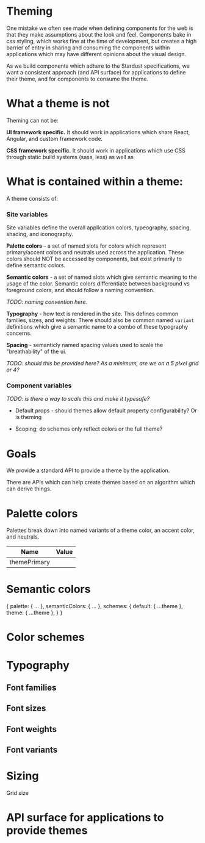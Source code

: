 # Theming

One mistake we often see made when defining components for the web is that they make assumptions about the look and feel. Components bake in css styling, which works fine at the time of development, but creates a high barrier of entry in sharing and consuming the components within applications which may have different opinions about the visual design.

As we build components which adhere to the Stardust specifications, we want a consistent approach (and API surface) for applications to define their theme, and for components to consume the theme.

# What a theme is not

Theming can not be:

**UI framework specific.** It should work in applications which share React, Angular, and custom framework code.

**CSS framework specific.** It should work in applications which use CSS through static build systems (sass, less) as well as

# What is contained within a theme:

A theme consists of:

### Site variables

Site variables define the overall application colors, typeography, spacing, shading, and iconography.

**Palette colors** - a set of named slots for colors which represent primary/accent colors and neutrals used across the application. These colors should NOT be accessed by components, but exist primarily to define semantic colors.

**Semantic colors** - a set of named slots which give semantic meaning to the usage of the color. Semantic colors differentiate between background vs foreground colors, and should follow a naming convention.

_TODO: naming convention here._

**Typography** - how text is rendered in the site. This defines common families, sizes, and weights. There should also be common named `variant` definitions which give a semantic name to a combo of these typography concerns.

**Spacing** - semanticly named spacing values used to scale the "breathability" of the ui.

_TODO: should this be provided here? As a minimum, are we on a 5 pixel grid or 4?_

### Component variables

_TODO: is there a way to scale this and make it typesafe?_

- Default props - should themes allow default property configurability? Or is theming

- Scoping; do schemes only reflect colors or the full theme?

# Goals

We provide a standard API to provide a theme by the application.

There are APIs which can help create themes based on an algorithm which can derive things.

# Palette colors

Palettes break down into named variants of a theme color, an accent color, and neutrals.

| Name         | Value |
| ------------ | ----- |
| themePrimary |       |

# Semantic colors

{
palette: { ... },
semanticColors: { ... },
schemes: {
default: { ...theme },
theme: { ...theme },
}
}

# Color schemes

# Typography

## Font families

## Font sizes

## Font weights

## Font variants

# Sizing

Grid size

# API surface for applications to provide themes
